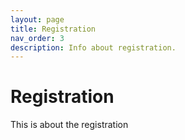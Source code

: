 ```yaml
---
layout: page
title: Registration
nav_order: 3
description: Info about registration.
---
```


# Registration
This is about the registration

